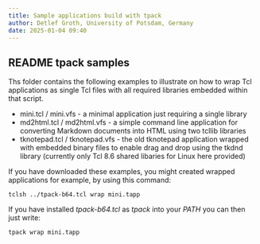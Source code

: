 ```yaml
---
title: Sample applications build with tpack
author: Detlef Groth, University of Potsdam, Germany
date: 2025-01-04 09:40
---
```


## README tpack samples

Ths folder  contains the  following  examples to illustrate on how to wrap Tcl
applications as single Tcl files with all required  libraries  embedded within
that script.

- mini.tcl / mini.vfs - a minimal application just requiring a single library
- md2html.tcl  / md2html.vfs - a simple command  line  application  for  converting
  Markdown documents into HTML using two tcllib libraries
- tknotepad.tcl / tknotepad.vfs - the old tknotepad  application  wrapped with
  embedded  binary  files to  enable  drag and drop  using  the tkdnd  library
  (currently only Tcl 8.6 shared libaries for Linux here provided)
  
If you have downloaded these examples, you might created wrapped  applications
for example, by using this command:

```
tclsh ../tpack-b64.tcl wrap mini.tapp
```

If you have installed  _tpack-b64.tcl_ as _tpack_ into your _PATH_ you can then just
write:

```
tpack wrap mini.tapp
```

